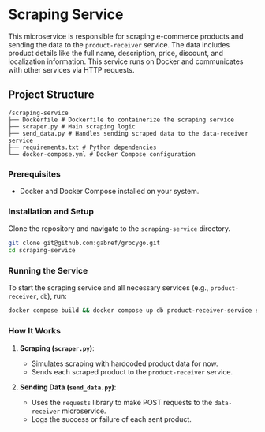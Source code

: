 # Scraping Service

This microservice is responsible for scraping e-commerce products and sending the data to the `product-receiver` service. The data includes product details like the full name, description, price, discount, and localization information. This service runs on Docker and communicates with other services via HTTP requests.

## Project Structure

```plaintext
/scraping-service 
├── Dockerfile # Dockerfile to containerize the scraping service 
├── scraper.py # Main scraping logic 
├── send_data.py # Handles sending scraped data to the data-receiver service 
├── requirements.txt # Python dependencies 
└── docker-compose.yml # Docker Compose configuration
```

### Prerequisites

- Docker and Docker Compose installed on your system.

### Installation and Setup

Clone the repository and navigate to the `scraping-service` directory.

```bash
git clone git@github.com:gabref/grocygo.git
cd scraping-service
```

### Running the Service

To start the scraping service and all necessary services (e.g., `product-receiver`, `db`), run:

```bash
docker compose build && docker compose up db product-receiver-service scraping-service
```

### How It Works

1. **Scraping (`scraper.py`)**:
   - Simulates scraping with hardcoded product data for now.
   - Sends each scraped product to the `product-receiver` service.

2. **Sending Data (`send_data.py`)**:
   - Uses the `requests` library to make POST requests to the `data-receiver` microservice.
   - Logs the success or failure of each sent product.


